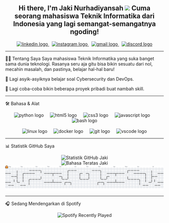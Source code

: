 <!--
Halo Jaki!
Ini adalah versi baru dari README Anda, dirancang agar terlihat bersih, profesional, dan menarik.
Jangan ragu untuk mengubah tautan, teks, dan gambar sesuai keinginan Anda.
Anda perlu memperbarui tautan untuk sosial media dan memastikan nama pengguna (username) untuk statistik GitHub sudah benar.
-->

<div align="center">

Hi there, I'm Jaki Nurhadiyansah <img src="https://www.google.com/search?q=https://media.giphy.com/media/hvRJCLFzcasrR4ia7z/giphy.gif" width="35px">
Cuma seorang mahasiswa Teknik Informatika dari Indonesia yang lagi semangat-semangatnya ngoding!
<br>
---
<p align="center">
<a href="https://www.linkedin.com/in/jaki-nurhadiyansah/" target="_blank">
<img src="https://img.shields.io/static/v1?message=LinkedIn&logo=linkedin&label=&color=0077B5&logoColor=white&labelColor=&style=for-the-badge" height="35" alt="linkedin logo" />
</a> &nbsp;
<a href="https://www.instagram.com/furzinta/" target="_blank">
<img src="https://img.shields.io/static/v1?message=Instagram&logo=instagram&label=&color=E4405F&logoColor=white&labelColor=&style=for-the-badge" height="35" alt="instagram logo" />
</a> &nbsp;
<a href="mailto:gantidenganemailanda@gmail.com" target="_blank"> <!-- Ganti dengan email Anda -->
<img src="https://img.shields.io/static/v1?message=Gmail&logo=gmail&label=&color=D14836&logoColor=white&labelColor=&style=for-the-badge" height="35" alt="gmail logo" />
</a> &nbsp;
<a href="https://www.google.com/search?q=https://discord.com/users/ID_DISCORD_ANDA" target="_blank"> <!-- Ganti dengan ID Discord Anda -->
<img src="https://img.shields.io/static/v1?message=Discord&logo=discord&label=&color=7289DA&logoColor=white&labelColor=&style=for-the-badge" height="35" alt="discord logo" />
</a>
</p>

------

</div>

👨‍💻 Tentang Saya
Saya mahasiswa Teknik Informatika yang suka banget sama dunia teknologi. Rasanya seru aja gitu bisa bikin sesuatu dari nol, mecahin masalah, dan pastinya, belajar hal-hal baru!

🌱 Lagi asyik-asyiknya belajar soal Cybersecurity dan DevOps.

🔭 Lagi coba-coba bikin beberapa proyek pribadi buat nambah skill.

---

🛠️ Bahasa & Alat
<p align="center">
<!-- Baris 1: Bahasa & Web -->
<img src="https://cdn.jsdelivr.net/gh/devicons/devicon/icons/python/python-original.svg" height="40" alt="python logo" title="Python"/>
<img width="12" />
<img src="https://cdn.jsdelivr.net/gh/devicons/devicon/icons/html5/html5-original.svg" height="40" alt="html5 logo" title="HTML5"/>
<img width="12" />
<img src="https://cdn.jsdelivr.net/gh/devicons/devicon/icons/css3/css3-original.svg" height="40" alt="css3 logo" title="CSS3"/>
<img width="12" />
<img src="https://www.google.com/search?q=https://cdn.jsdelivr.net/gh/devicons/devicon/icons/javascript/javascript-original.svg" height="40" alt="javascript logo" title="JavaScript"/>
<img width="12" />
<img src="https://www.google.com/search?q=https://cdn.jsdelivr.net/gh/devicons/devicon/icons/bash/bash-original.svg" height="40" alt="bash logo" title="Bash"/>
<br><br>
<!-- Baris 2: DevOps & Tools -->
<img src="https://cdn.jsdelivr.net/gh/devicons/devicon/icons/linux/linux-original.svg" height="40" alt="linux logo" title="Linux"/>
<img width="12" />
<img src="https://www.google.com/search?q=https://cdn.jsdelivr.net/gh/devicons/devicon/icons/docker/docker-original.svg" height="40" alt="docker logo" title="Docker"/>
<img width="12" />
<img src="https://www.google.com/search?q=https://cdn.jsdelivr.net/gh/devicons/devicon/icons/git/git-original.svg" height="40" alt="git logo" title="Git"/>
<img width="12" />
<img src="https://www.google.com/search?q=https://cdn.jsdelivr.net/gh/devicons/devicon/icons/vscode/vscode-original.svg" height="40" alt="vscode logo" title="VS Code"/>
</p>

---

📊 Statistik GitHub Saya
<div align="center">
<img src="https://www.google.com/search?q=https://github-readme-stats.vercel.app/api%3Fusername%3DJackynur%26show_icons%3Dtrue%26theme%3Ddracula%26hide_border%3Dtrue%26count_private%3Dtrue" alt="Statistik GitHub Jaki" />
<br>
<img src="https://www.google.com/search?q=https://github-readme-stats.vercel.app/api/top-langs/%3Fusername%3DJackynur%26layout%3Dcompact%26theme%3Ddracula%26hide_border%3Dtrue%26langs_count%3D8" alt="Bahasa Teratas Jaki" />
</div>

<div align="center">
<picture>
<source media="(prefers-color-scheme: dark)" srcset="https://raw.githubusercontent.com/Jackynur/Jackynur/output/pacman-contribution-graph-dark.svg">
<source media="(prefers-color-scheme: light)" srcset="https://raw.githubusercontent.com/Jackynur/Jackynur/output/pacman-contribution-graph.svg">
<img alt="Grafik kontribusi pacman" src="https://raw.githubusercontent.com/Jackynur/Jackynur/output/pacman-contribution-graph.svg">
</picture>
</div>

---

🎧 Sedang Mendengarkan di Spotify
<div align="center">
<img src="https://spotify-recently-played-readme.vercel.app/api?user=253pi8s8ae2jua58hwzcabi70" alt="Spotify Recently Played" />
</div>